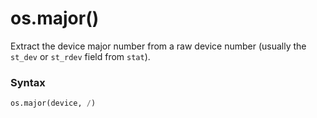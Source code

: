 # os.major()

Extract the device major number from a raw device number (usually the `st_dev` or `st_rdev` field from `stat`).

### Syntax

```python
os.major(device, /)
```